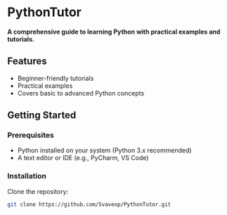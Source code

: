 # PythonTutor

**A comprehensive guide to learning Python with practical examples and tutorials.**

## Features
- Beginner-friendly tutorials
- Practical examples
- Covers basic to advanced Python concepts

## Getting Started

### Prerequisites
- Python installed on your system (Python 3.x recommended)
- A text editor or IDE (e.g., PyCharm, VS Code)

### Installation
Clone the repository:
```bash
git clone https://github.com/Svaveop/PythonTutor.git
